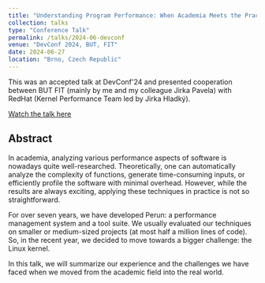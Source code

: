 ```yaml
---
title: "Understanding Program Performance: When Academia Meets the Practice"
collection: talks
type: "Conference Talk"
permalink: /talks/2024-06-devconf
venue: "DevConf 2024, BUT, FIT"
date: 2024-06-27
location: "Brno, Czech Republic"
---
```


This was an accepted talk at DevConf'24 and presented cooperation between BUT FIT (mainly by me and
my colleague Jirka Pavela) with RedHat (Kernel Performance Team led by Jirka Hladký).

[<i class="fa-brands fa-square-youtube"></i> Watch the talk here](https://www.youtube.com/watch?v=Ni28iexr0mg)

## Abstract

In academia, analyzing various performance aspects of software is nowadays quite well-researched. Theoretically, one can automatically analyze the complexity of functions, generate time-consuming inputs, or efficiently profile the software with minimal overhead. However, while the results are always exciting, applying these techniques in practice is not so straightforward.

For over seven years, we have developed Perun: a performance management system and a tool suite. We usually evaluated our techniques on smaller or medium-sized projects (at most half a million lines of code). So, in the recent year, we decided to move towards a bigger challenge: the Linux kernel.

In this talk, we will summarize our experience and the challenges we have faced when we moved from the academic field into the real world.
